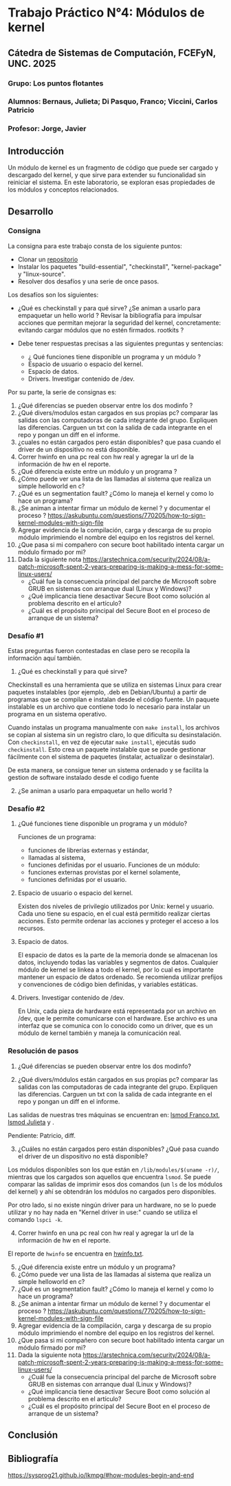 # Trabajo Práctico N°4: Módulos de kernel

## Cátedra de Sistemas de Computación, FCEFyN, UNC. 2025

### Grupo: Los puntos flotantes

### Alumnos: Bernaus, Julieta; Di Pasquo, Franco; Viccini, Carlos Patricio

### Profesor: Jorge, Javier

## Introducción

Un módulo de kernel es un fragmento de código que puede ser cargado y descargado del kernel, y que sirve para extender su funcionalidad sin reiniciar el sistema. En este laboratorio, se exploran esas propiedades de los módulos y conceptos relacionados.

## Desarrollo


### Consigna

La consigna para este trabajo consta de los siguiente puntos:

- Clonar un [repositorio](https://gitlab.com/sistemas-de-computacion-unc/kenel-modules.git) 
- Instalar los paquetes "build-essential", "checkinstall", "kernel-package" y "linux-source".
- Resolver dos desafíos y una serie de once pasos.

Los desafíos son los siguientes:

- ¿Qué es checkinstall y para qué sirve? ¿Se animan a usarlo para empaquetar un hello world ? Revisar la bibliografía para impulsar acciones que permitan mejorar la seguridad del kernel, concretamente: evitando cargar módulos que no estén firmados. rootkits ? 

- Debe tener respuestas precisas a las siguientes preguntas y sentencias:
    - ¿ Qué funciones tiene disponible un programa y un módulo ?
    - Espacio de usuario o espacio del kernel.
    - Espacio de datos.
    - Drivers. Investigar contenido de /dev.

Por su parte, la serie de consignas es:
1. ¿Qué diferencias se pueden observar entre los dos modinfo ? 
2. ¿Qué divers/modulos estan cargados en sus propias pc? comparar las salidas con las computadoras de cada integrante del grupo. Expliquen las diferencias. Carguen un txt con la salida de cada integrante en el repo y pongan un diff en el informe.
3. ¿cuales no están cargados pero están disponibles? que pasa cuando el driver de un dispositivo no está disponible. 
4. Correr hwinfo en una pc real con hw real y agregar la url de la información de hw en el reporte. 
5. ¿Qué diferencia existe entre un módulo y un programa  ? 
6. ¿Cómo puede ver una lista de las llamadas al sistema que realiza un simple helloworld en c?
7. ¿Qué es un segmentation fault? ¿Cómo lo maneja el kernel y como lo hace un programa?
8. ¿Se animan a intentar firmar un módulo de kernel ? y documentar el proceso ?  https://askubuntu.com/questions/770205/how-to-sign-kernel-modules-with-sign-file
9. Agregar evidencia de la compilación, carga y descarga de su propio módulo imprimiendo el nombre del equipo en los registros del kernel. 
10. ¿Que pasa si mi compañero con secure boot habilitado intenta cargar un módulo firmado por mi? 
11. Dada la siguiente nota https://arstechnica.com/security/2024/08/a-patch-microsoft-spent-2-years-preparing-is-making-a-mess-for-some-linux-users/ 
    - ¿Cuál fue la consecuencia principal del parche de Microsoft sobre GRUB en sistemas con arranque dual (Linux y Windows)?
    - ¿Qué implicancia tiene desactivar Secure Boot como solución al problema descrito en el artículo?
    - ¿Cuál es el propósito principal del Secure Boot en el proceso de arranque de un sistema?

### Desafío #1

Estas preguntas fueron contestadas en clase pero se recopila la información aquí también.

1. ¿Qué es checkinstall y para qué sirve?

Checkinstall es una herramienta que se utiliza en sistemas Linux para crear paquetes instalables (por ejemplo, .deb en Debian/Ubuntu) a partir de programas que se compilan e instalan desde el código fuente. Un paquete instalable es un archivo que contiene todo lo necesario para instalar un programa en un sistema operativo.

Cuando instalas un programa manualmente con `make install`, los archivos se copian al sistema sin un registro claro, lo que dificulta su desinstalación.
Con `checkinstall`, en vez de ejecutar `make install`, ejecutás sudo `checkinstall`. Esto crea un paquete instalable que se puede gestionar fácilmente con el sistema de paquetes (instalar, actualizar o desinstalar).

De esta manera, se consigue tener un sistema ordenado y se facilita la gestion de software instalado desde el codigo fuente

2. ¿Se animan a usarlo para empaquetar un hello world ? 
<!-- Revisar la bibliografía para impulsar acciones que permitan mejorar la seguridad del kernel, concretamente: evitando cargar módulos que no estén firmados. rootkits ?  -->

### Desafío #2

1. ¿Qué funciones tiene disponible un programa y un módulo?

    Funciones de un programa:
    - funciones de librerías externas y estándar,
    - llamadas al sistema,
    - funciones definidas por el usuario.
    Funciones de un módulo:
    - funciones externas provistas por el kernel solamente,
    - funciones definidas por el usuario.       

2. Espacio de usuario o espacio del kernel.

    Existen dos niveles de privilegio utilizados por Unix: kernel y usuario. Cada uno tiene su espacio, en el cual está permitido realizar ciertas acciones. Esto permite ordenar las acciones y proteger el acceso a los recursos.

3. Espacio de datos.

    El espacio de datos es la parte de la memoria donde se almacenan los datos, incluyendo todas las variables y segmentos de datos. Cualquier módulo de kernel se linkea a todo el kernel, por lo cual es importante mantener un espacio de datos ordenado. Se recomienda utilizar prefijos y convenciones de código bien definidas, y variables estáticas.

4. Drivers. Investigar contenido de /dev.

    En Unix, cada pieza de hardware está representada por un archivo en /dev, que le permite comunicarse con el hardware. Ese archivo es una interfaz que se comunica con lo conocido como un driver, que es un módulo de kernel también y maneja la comunicación real.

### Resolución de pasos
1. ¿Qué diferencias se pueden observar entre los dos modinfo?

2. ¿Qué divers/módulos están cargados en sus propias pc? comparar las salidas con las computadoras de cada integrante del grupo. Expliquen las diferencias. Carguen un txt con la salida de cada integrante en el repo y pongan un diff en el informe.

Las salidas de nuestras tres máquinas se encuentran en: [lsmod Franco.txt](./lsmod%20Franco.txt), [lsmod Julieta](./lsmod%20Julieta.txt) y .

Pendiente: Patricio, diff.

3. ¿Cuáles no están cargados pero están disponibles? ¿Qué pasa cuando el driver de un dispositivo no está disponible?

Los módulos disponibles son los que están en `/lib/modules/$(uname -r)/`, mientras que los cargados son aquellos que encuentra `lsmod`. Se puede comparar las salidas de imprimir esos dos comandos (un `ls` de los módulos del kernel) y ahí se obtendrán los módulos no cargados pero disponibles. 

Por otro lado, si no existe ningún driver para un hardware, no se lo puede utilizar y no hay nada en "Kernel driver in use:" cuando se utiliza el comando `lspci -k`.

4. Correr hwinfo en una pc real con hw real y agregar la url de la información de hw en el reporte. 

El reporte de `hwinfo` se encuentra en [hwinfo.txt](./hwinfo.txt).

5. ¿Qué diferencia existe entre un módulo y un programa? 
6. ¿Cómo puede ver una lista de las llamadas al sistema que realiza un simple helloworld en c?
7. ¿Qué es un segmentation fault? ¿Cómo lo maneja el kernel y como lo hace un programa?
8. ¿Se animan a intentar firmar un módulo de kernel ? y documentar el proceso ?  https://askubuntu.com/questions/770205/how-to-sign-kernel-modules-with-sign-file
9. Agregar evidencia de la compilación, carga y descarga de su propio módulo imprimiendo el nombre del equipo en los registros del kernel. 
10. ¿Que pasa si mi compañero con secure boot habilitado intenta cargar un módulo firmado por mi? 
11. Dada la siguiente nota https://arstechnica.com/security/2024/08/a-patch-microsoft-spent-2-years-preparing-is-making-a-mess-for-some-linux-users/ 
    - ¿Cuál fue la consecuencia principal del parche de Microsoft sobre GRUB en sistemas con arranque dual (Linux y Windows)?
    - ¿Qué implicancia tiene desactivar Secure Boot como solución al problema descrito en el artículo?
    - ¿Cuál es el propósito principal del Secure Boot en el proceso de arranque de un sistema?

## Conclusión

## Bibliografía

https://sysprog21.github.io/lkmpg/#how-modules-begin-and-end


